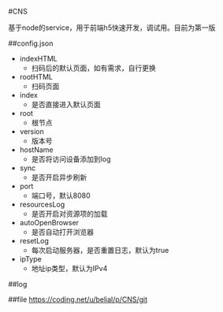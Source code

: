  
#CNS

基于node的service，用于前端h5快速开发，调试用。目前为第一版

##config.json

* indexHTML
	* 扫码后的默认页面，如有需求，自行更换
* rootHTML
	* 扫码页面
* index
	* 是否直接进入默认页面 
* root
	* 根节点
* version
	* 版本号
* hostName
	* 是否将访问设备添加到log
* sync
	* 是否开启异步刷新
* port
	* 端口号，默认8080
* resourcesLog
	* 是否开启对资源项的加载
* autoOpenBrowser
	* 是否自动打开浏览器
* resetLog
	* 每次启动服务器，是否重置日志，默认为true
* ipType
	* 地址ip类型，默认为IPv4         		 				 	 


##log

##file
		https://coding.net/u/belial/p/CNS/git

